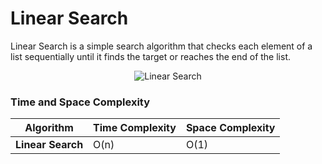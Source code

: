 # Linear Search

Linear Search is a simple search algorithm that checks each element of a list sequentially until it finds the target or reaches the end of the list.

<p align="center">
  <img src="https://media.geeksforgeeks.org/wp-content/uploads/20240506105158/Linear-Search-algorithm-banner-(1).webp" alt="Linear Search">
</p>

### Time and Space Complexity

| **Algorithm**      | **Time Complexity** | **Space Complexity** |
|--------------------|---------------------|----------------------|
| **Linear Search**   | O(n)                | O(1)                 |
